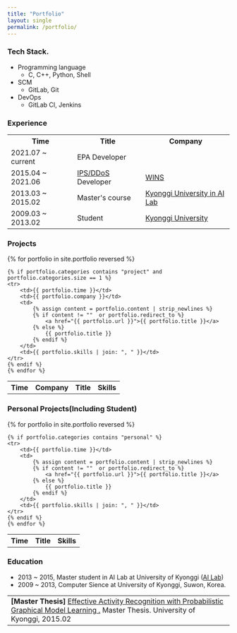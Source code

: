 ```yaml
---
title: "Portfolio"
layout: single
permalink: /portfolio/
---
```


<h3>Tech Stack.</h3>
<ul>
    <li>P​rogramming language
        <ul>
            <li>C, C++, Python, Shell</li>
        </ul>
    </li>
    <li>​SCM
        <ul>
            <li>GitLab, Git</li>
        </ul>
    </li>
    <li>​DevOps
        <ul>
            <li>GitLab CI, Jenkins</li>
        </ul>
    </li>
</ul>

<h3>Experience</h3>
<table>
    <tr>
        <th> Time </th>
        <th> Title </th>
        <th> Company </th>
    </tr>
    <tr>
        <td>
            2021.07 ~ current
        </td>
        <td>
            EPA Developer
        </td>
        <td>
            <a> </a>
        </td>
    </tr>
    <tr>
        <td>
            2015.04 ~ 2021.06
        </td>
        <td>
            <a href="http://wins21.com/product/product_030101.html?num=24">IPS/DDoS</a> Developer
        </td>
        <td>
            <a href="http://wins21.com/main/main.html">WINS</a>
        </td>
    </tr>
    <tr>
        <td>
            2013.03 ~ 2015.02
        </td>
        <td>
            Master's course
        </td>
        <td>
            <a href="http://ailab.kyonggi.ac.kr/">Kyonggi University in AI Lab</a>
        </td>
    </tr>
    <tr>
        <td>
            2009.03 ~ 2013.02
        </td>
        <td>
            Student
        </td>
        <td>
            <a href="http://www.kyonggi.ac.kr/KyonggiUp.kgu">Kyonggi University</a>
        </td>
    </tr>
</table>

<h3>Projects</h3>
<table>
    <tr>
        <th> Time </th>
        <th> Company </th>
        <th> Title </th>
        <th> Skills </th>
    </tr>
    {% for portfolio in site.portfolio reversed %}

    {% if portfolio.categories contains "project" and portfolio.categories.size == 1 %}
    <tr>
        <td>{{ portfolio.time }}</td>
        <td>{{ portfolio.company }}</td>
        <td>
            {% assign content = portfolio.content | strip_newlines %}
            {% if content != ""  or portfolio.redirect_to %}
                <a href="{{ portfolio.url }}">{{ portfolio.title }}</a>
            {% else %}
                {{ portfolio.title }}
            {% endif %}
        </td>        
        <td>{{ portfolio.skills | join: ", " }}</td>
    </tr>
    {% endif %}
    {% endfor %}
</table>

<h3>Personal Projects(Including Student)</h3>
<table>
    <tr>
        <th> Time </th>
        <th> Title </th>
        <th> Skills </th>
    </tr>
    {% for portfolio in site.portfolio reversed %}

    {% if portfolio.categories contains "personal" %}
    <tr>
        <td>{{ portfolio.time }}</td>
        <td>
            {% assign content = portfolio.content | strip_newlines %}
            {% if content != ""  or portfolio.redirect_to %}
                <a href="{{ portfolio.url }}">{{ portfolio.title }}</a>
            {% else %}
                {{ portfolio.title }}
            {% endif %}
        </td>        
        <td>{{ portfolio.skills | join: ", " }}</td>
    </tr>
    {% endif %}
    {% endfor %}
</table>

<h3>Education</h3>
<ul>
    <li>2013 ~ 2015, Master student in AI Lab at University of Kyonggi (<a href="http://ailab.kyonggi.ac.kr/">AI Lab</a>)</li>
    <li>2009 ~ 2013, Computer Sience at University of Kyonggi, Suwon, Korea.</li>
</ul>

<table>
    <tr><td>
        <b>[Master Thesis]</b>
        <a href="http://www.riss.kr/link?id=T13732536">Effective Activity Recognition with Probabilistic Graphical Model Learning
.</a>
        Master Thesis. University of Kyonggi, 2015.02
    </td></tr>
</table>
